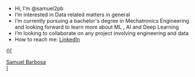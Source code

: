 - Hi, I’m @samuel2pb
- I’m interested in Data related matters in general
- I’m currently pursuing a bachelor's degree in Mechatronics Engineering and looking forward to learn more about ML , AI and Deep Learning
- I’m looking to collaborate on any project involving engineering and data
- How to reach me: [LinkedIn](https://www.linkedin.com/in/samuel2pb/)

(<script src="https://platform.linkedin.com/badges/js/profile.js" async defer type="text/javascript"></script>)[<div class="badge-base LI-profile-badge" data-locale="pt_BR" data-size="large" data-theme="dark" data-type="HORIZONTAL" data-vanity="samuel2pb" data-version="v1"><a class="badge-base__link LI-simple-link" href="https://br.linkedin.com/in/samuel2pb?trk=profile-badge">Samuel Barbosa</a></div>]
              

